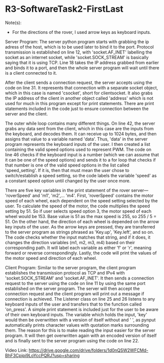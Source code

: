 # R3-SoftwareTask2-FirstLast
Note(s):
- For the directions of the rover, I used arrow keys as keyboard inputs. 

Server Program:
The server python program starts with grabbing the ip adress of the host, which is to be used later to bind it to the port. Protocol transmission is established on line 12, with 'socket.AF_INET' labelling the socket as an internet socket, while 'socket.SOCK_STREAM' is basically saying that it is using TCP. Line 18 takes the IP address grabbed from earlier and binds it to a port, and then the whole server program will wait until there is a client connected to it. 

After the client sends a connection request, the server accepts using the code on line 31. It represents that connection with a separate socket object, which in this case is named 'csocket', short for clientsocket. It also grabs the IP address of the client in another object called 'address' which is not used for much in this program except for print statements. There are print statements included in the code just to ensure connection between the server and the client.

The outer while loop contains many different things. On line 42, the server grabs any data sent from the client, which in this case are the inputs from the keyboard, and decodes them. It can receive up to 1024 bytes, and then assigns that value to a variable named 'data'. Thus, 'data' in the server program represents the keyboard inputs of the user. I then created a list containing the valid speed options used to represent PWM. The code on line 46 checks if the keyboard input is a number (which we can assume that it can be one of the speed options) and sends it to a for loop that checks if that number is one of the valid speed options in the list called 'speed_setting'. If it is, then that must mean the user chose to switch/establish a speed setting, so the code labels the variable 'speed' as a constant speed option until changed by the user once more. 

There are five key variables in the print statement of the rover server— 'roverSpeed' and 'm1', 'm2',... 'm4'. First, 'roverSpeed' contains the motor speed of each wheel, each dependent on the speed setting selected by the user. To calculate the speed of the motor, the code multiplies the speed setting by 51. So if user selects speed option 3, the motor speed of each wheel would be 153. Base value is 51 as the max speed is 255, so 255 / 5 = 51. On the other hand, the direction of each wheel is depended on the arrow key inputs of the user. As the arrow keys are pressed, they are transferred to the server program as strings phrased as 'Key.up', 'Key.left', and so on. The code checks whether the input matches that string, and if it does, it changes the direction variables (m1, m2, m3, m4) based on their corresponding path. It will label each variable as either 'f' or 'r', meaning forward or reverse correspondingly. Lastly, the code will print the values of the motor speed and direction of each wheel.


Client Program:
Similar to the server program, the client program establishes the transmission protocol as TCP and IPv4 with 'socket.SOCK_STREAM' and 'socket.AF_INET'. It then sends a connection request to the server using the code on line 11 by using the same port established on the server program. The server will then accept the connection request and the client program will print out a message if connection is achieved. The Listener class on line 25 and 26 listens to any keyboard inputs of the user and transfers that to the function called 'on_press'. A simple print statement is included just for the user to be aware of their own keyboard inputs. The variable which holds the input, 'key' would then be overwritten with a version of itself without and ' ', as pynput automatically prints character values with quotation marks surrounding them. The reason for this is to make reading the input easier for the server program. It will then get overwritten again with an encoded version of itself and is finally sent to the server program using the code on line 22. 

Video Link:
https://drive.google.com/drive/folders/1d0nQSW2WFCMd-BhF3Cpipi9LoYccPQRJ?usp=sharing
